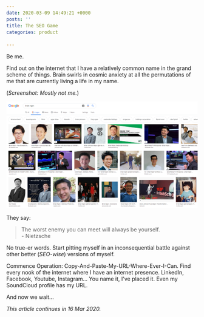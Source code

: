 ```yaml
---
date: 2020-03-09 14:49:21 +0000
posts: ''
title: The SEO Game
categories: product

---
```

Be me.

Find out on the internet that I have a relatively common name in the grand scheme of things. Brain swirls in cosmic anxiety at all the permutations of me that are currently living a life in my name.

(_Screenshot: Mostly not me._)

![](/uploads/brian-ngan-images.png)

They say:

> The worst enemy you can meet will always be yourself.  
> \- Nietzsche

No true-er words. Start pitting myself in an inconsequential battle against other better (_SEO-wise_) versions of myself.

Commence Operation: Copy-And-Paste-My-URL-Where-Ever-I-Can. Find every nook of the internet where I have an internet presence. LinkedIn, Facebook, Youtube, Instagram... You name it, I've placed it. Even my SoundCloud profile has my URL.

And now we wait...

_This article continues in 16 Mar 2020._